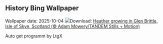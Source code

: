 ## History Bing Wallpaper
Wallpaper date: 2025-10-04
![](https://www.bing.com/th?id=OHR.SkyeHeather_EN-US9221942108_UHD.jpg&w=1000)Download: [Heather growing in Glen Brittle, Isle of Skye, Scotland (© Adam Mowery/TANDEM Stills + Motion)](https://www.bing.com/th?id=OHR.SkyeHeather_EN-US9221942108_UHD.jpg)

Auto get programm by LtgX
